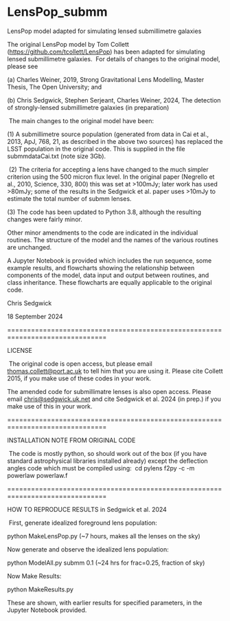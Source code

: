 # LensPop_submm
LensPop model adapted for simulating lensed submillimetre galaxies
​

The original LensPop model by Tom Collett (https://github.com/tcollett/LensPop) has been adapted for simulating lensed submillimetre galaxies.
​
For details of changes to the original model, please see 

(a) Charles Weiner, 2019, Strong Gravitational Lens Modelling, Master Thesis, The Open University; and

(b) Chris Sedgwick, Stephen Serjeant, Charles Weiner, 2024, The detection of strongly-lensed submillimetre galaxies (in preparation)


​
The main changes to the original model have been:
    
(1) A submillimetre source population (generated from data in Cai et al., 2013, ApJ, 768, 21, as described in the above two sources) has replaced the LSST population in the original code. This is supplied in the file submmdataCai.txt (note size 3Gb).

​
(2) The criteria for accepting a lens have changed to the much simpler criterion using the 500 micron flux level. In the original paper (Negrello et al., 2010, Science, 330, 800) this was set at >100mJy; later work has used >80mJy; some of the results in the Sedgwick et al. paper uses >10mJy to estimate the total number of submm lenses.


(3) The code has been updated to Python 3.8, although the resulting changes were fairly minor.

Other minor amendments to the code are indicated in the individual routines. The structure of the model and the names of the various routines are unchanged.

A Jupyter Notebook is provided which includes the run sequence, some example results, and flowcharts showing the relationship between components of the model, data input and output between routines, and class inheritance. These flowcharts are equally applicable to the original code.

Chris Sedgwick

18 September 2024

===============================================================================

LICENSE

​
The original code is open access, but please email thomas.collett@port.ac.uk to tell him that you are using it. Please cite Collett 2015, if you make use of these codes in your work.

The amended code for submillimatre lenses is also open access. Please email chris@sedgwick.uk.net and cite Sedgwick et al. 2024 (in prep.) if you make use of this in your work. 

===============================================================================

INSTALLATION NOTE FROM ORIGINAL CODE


​
The code is mostly python, so should work out of the box (if you have standard astrophysical libraries installed already) except the deflection angles code which must be compiled using:
​
cd pylens
f2py -c -m powerlaw powerlaw.f

===============================================================================    
   
HOW TO REPRODUCE RESULTS in Sedgwick et al. 2024 

​
First, generate idealized foreground lens population:

   python   MakeLensPop.py (~7 hours, makes all the lenses on the sky)


Now generate and observe the idealized lens population:

   python ModelAll.py submm 0.1 (~24 hrs for frac=0.25, fraction of sky)


Now Make Results:

   python MakeResults.py


These are shown, with earlier results for specified parameters, in the Jupyter Notebook provided.

